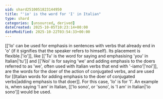 ```yaml
---
uid: shard2510051823144950
title: "'io' is the word for 'I' in Italian"
type: shard
categories: [unsourced, derived]
dateCreated: 2025-10-05T10:23:14+00:00
dateModified: 2025-10-22T03:54:33+00:00
---
```

[['Io' can be used for emphasis in sentences with verbs that already end in 'o' (if it signifies that the speaker refers to himself). Its placement is flexible.|'io']], like [['Tu' is the word for saying and emphasising 'you' in Italian|'tu']] and [['Noi' is for saying 'we' and adding emphasis to the doers referred to as 'we', often used with Italian verbs that end with '-iamo'|'noi']], are the words for the doer of the action of conjugated verbs, and are used for [[Italian words for adding emphasis to the doer of conjugated verbs|adding emphasis to that doer]]. For this case, 'Io' is for 'I'. An example is, when saying 'I am' in Italian, [['Io sono', or 'sono', is 'I am' in Italian|'io sono']] would be used.
